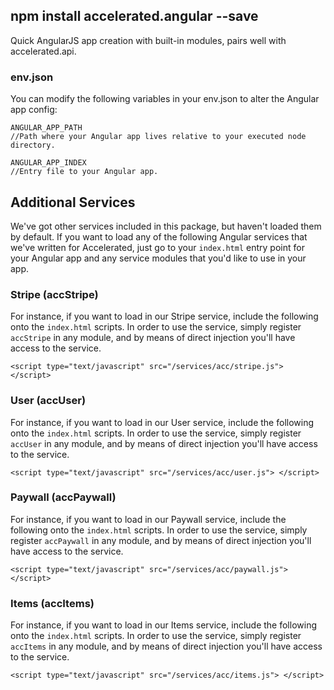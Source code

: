 
## npm install accelerated.angular --save
Quick AngularJS app creation with built-in modules, pairs well with accelerated.api.

### env.json
You can modify the following variables in your env.json to alter the Angular app config:

```
ANGULAR_APP_PATH
//Path where your Angular app lives relative to your executed node directory. 

ANGULAR_APP_INDEX
//Entry file to your Angular app.
```

## Additional Services
We've got other services included in this package, but haven't loaded them by default. If you want to load any of the following Angular services that we've written for Accelerated, just go to your ```index.html``` entry point for your Angular app and any service modules that you'd like to use in your app.

### Stripe (accStripe)
For instance, if you want to load in our Stripe service, include the following onto the ```index.html``` scripts. In order to use the service, simply register ```accStripe``` in any module, and by means of direct injection you'll have access to the service.

```
<script type="text/javascript" src="/services/acc/stripe.js"> </script>
```

### User (accUser)
For instance, if you want to load in our User service, include the following onto the ```index.html``` scripts. In order to use the service, simply register ```accUser``` in any module, and by means of direct injection you'll have access to the service.

```
<script type="text/javascript" src="/services/acc/user.js"> </script>
```

### Paywall (accPaywall)
For instance, if you want to load in our Paywall service, include the following onto the ```index.html``` scripts. In order to use the service, simply register ```accPaywall``` in any module, and by means of direct injection you'll have access to the service.

```
<script type="text/javascript" src="/services/acc/paywall.js"> </script>
```

### Items (accItems)
For instance, if you want to load in our Items service, include the following onto the ```index.html``` scripts. In order to use the service, simply register ```accItems``` in any module, and by means of direct injection you'll have access to the service.

```
<script type="text/javascript" src="/services/acc/items.js"> </script>
```

